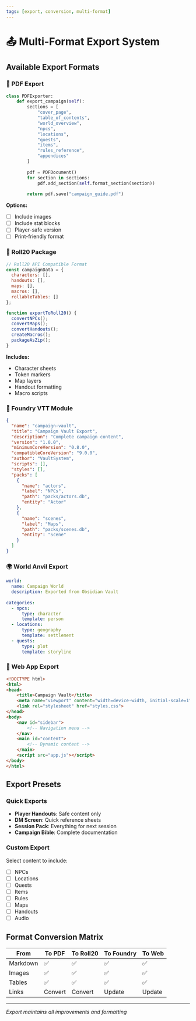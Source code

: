 ```yaml
---
tags: [export, conversion, multi-format]
---
```


# 📤 Multi-Format Export System

## Available Export Formats

### 📄 PDF Export
```python
class PDFExporter:
    def export_campaign(self):
        sections = [
            "cover_page",
            "table_of_contents",
            "world_overview",
            "npcs",
            "locations",
            "quests",
            "items",
            "rules_reference",
            "appendices"
        ]
        
        pdf = PDFDocument()
        for section in sections:
            pdf.add_section(self.format_section(section))
        
        return pdf.save("campaign_guide.pdf")
```

**Options:**
- [ ] Include images
- [ ] Include stat blocks
- [ ] Player-safe version
- [ ] Print-friendly format

### 🎲 Roll20 Package
```javascript
// Roll20 API Compatible Format
const campaignData = {
  characters: [],
  handouts: [],
  maps: [],
  macros: [],
  rollableTables: []
};

function exportToRoll20() {
  convertNPCs();
  convertMaps();
  convertHandouts();
  createMacros();
  packageAsZip();
}
```

**Includes:**
- Character sheets
- Token markers
- Map layers
- Handout formatting
- Macro scripts

### 🏰 Foundry VTT Module
```json
{
  "name": "campaign-vault",
  "title": "Campaign Vault Export",
  "description": "Complete campaign content",
  "version": "1.0.0",
  "minimumCoreVersion": "0.8.0",
  "compatibleCoreVersion": "9.0.0",
  "author": "VaultSystem",
  "scripts": [],
  "styles": [],
  "packs": [
    {
      "name": "actors",
      "label": "NPCs",
      "path": "packs/actors.db",
      "entity": "Actor"
    },
    {
      "name": "scenes",
      "label": "Maps",
      "path": "packs/scenes.db",
      "entity": "Scene"
    }
  ]
}
```

### 🌍 World Anvil Export
```yaml
world:
  name: Campaign World
  description: Exported from Obsidian Vault
  
categories:
  - npcs:
      type: character
      template: person
  - locations:
      type: geography
      template: settlement
  - quests:
      type: plot
      template: storyline
```

### 📱 Web App Export
```html
<!DOCTYPE html>
<html>
<head>
    <title>Campaign Vault</title>
    <meta name="viewport" content="width=device-width, initial-scale=1">
    <link rel="stylesheet" href="styles.css">
</head>
<body>
    <nav id="sidebar">
        <!-- Navigation menu -->
    </nav>
    <main id="content">
        <!-- Dynamic content -->
    </main>
    <script src="app.js"></script>
</body>
</html>
```

## Export Presets

### Quick Exports
- **Player Handouts**: Safe content only
- **DM Screen**: Quick reference sheets
- **Session Pack**: Everything for next session
- **Campaign Bible**: Complete documentation

### Custom Export
Select content to include:
- [ ] NPCs
- [ ] Locations
- [ ] Quests
- [ ] Items
- [ ] Rules
- [ ] Maps
- [ ] Handouts
- [ ] Audio

## Format Conversion Matrix

| From | To PDF | To Roll20 | To Foundry | To Web |
|------|--------|-----------|------------|--------|
| Markdown | ✅ | ✅ | ✅ | ✅ |
| Images | ✅ | ✅ | ✅ | ✅ |
| Tables | ✅ | ✅ | ✅ | ✅ |
| Links | Convert | Convert | Update | Update |

---
*Export maintains all improvements and formatting*
